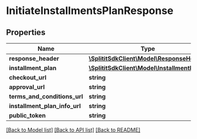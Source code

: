 # InitiateInstallmentsPlanResponse

## Properties
Name | Type | Description | Notes
------------ | ------------- | ------------- | -------------
**response_header** | [**\SplititSdkClient\Model\ResponseHeader**](ResponseHeader.md) |  | [optional] 
**installment_plan** | [**\SplititSdkClient\Model\InstallmentPlan**](InstallmentPlan.md) |  | [optional] 
**checkout_url** | **string** |  | [optional] 
**approval_url** | **string** |  | [optional] 
**terms_and_conditions_url** | **string** |  | [optional] 
**installment_plan_info_url** | **string** |  | [optional] 
**public_token** | **string** |  | [optional] 

[[Back to Model list]](../README.md#documentation-for-models) [[Back to API list]](../README.md#documentation-for-api-endpoints) [[Back to README]](../README.md)


